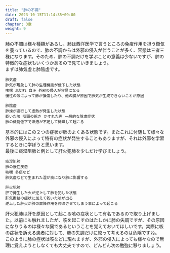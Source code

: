 ```yaml
---
title: "肺の不調"
date: 2023-10-15T11:14:35+09:00
draft: false
chapter: 3章
weight: 9
---
```


肺の不調は様々種類があるし、肺は西洋医学で言うところの免疫作用を担う衛気を養っているので、肺の不調からは外邪の侵入が伴うことが多く、容態は三者三様になります。そのため、肺の不調だけを学ぶことの意義は少ないですが、肺の特徴的な症状もいくつかあるので見ていきましょう。  
まずは肺気虚と肺陰虚です。

 ```     
肺気虚  
肺気が現象して肺の生理機能が低下した状態  
咳喘 息切れ 自汗 外邪の侵入が容易になる  
慢性の咳によって肺が損傷したり、他の臓が原因で肺気が生成できないことが原因
 ```    

 ```     
肺陰虚  
肺燥が進行して虚熱が発生した状態  
乾いた咳 咽頭の乾き かすれた声 一般的な陰虚症状  
肺の機能低下で津液が不足して肺燥して起こる
 ```    

基本的にはこの２つの症状が肺のよくある状態です。またこれに付随して様々な外邪の侵入によって特有の症状が発生することもありますが、それは外邪を学習するときに学ぼうと思います。  
最後に痰湿阻肺と例として肝火犯肺を少しだけ学びましょう。

 ```     
痰湿阻肺  
肺の慢性疾患  
咳喘 多痰など  
肺気虚などで生まれた湿が痰になり肺に影響する
 ```    

 ```     
肝火犯肺  
肝で発生した火が逆上して肺を犯した状態  
肝気鬱結の症状に加えて乾いた咳が出る  
逆上した肝火が肺の粛降作用を停滞させてしまう事によって起こる
 ```    

肝火犯肺は肝を原因として起こる咳の症状として有名であるので取り上げました。以前にも触れましたが、咳を起こすのはたしかに肺の失調ですが、その原因になりうるのは様々な臓であるということを覚えておいてほしいです。実際に咳の症状を訴える患者に対して、肺の失調だけに絞って考えるのは危険ですね。    
このように肺の症状は咳などに現れますが、外邪の侵入によっても様々なので無理に覚えようとしなくても大丈夫ですので、どんどん次の勉強に移りましょう。
